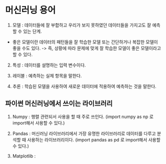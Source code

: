 # 머신러닝 용어

1. 모델 : 데이터들에 잘 부합하고 우리가 보지 못하였던 데이터들을 가지고도 잘 예측할 수 있는 단계.
- 좋은 모델이란 데이터의 패턴들을 잘 학습한 모델 또는 간단하거나 복잡한 모델이 좋을 수도 있다. 
	-> 즉, 상황에 따라 문제에 맞게 잘 학습한 모델이 좋은 모델이라고 할 수 있다.

2. 특성 : 데이터를 설명하는 입력 변수이다.

3. 레이블 : 예측하는 실제 항목을 말한다.

4. 추론 : 학습된 모델을 사용하여 새로운 데이터에 적용하여 예측하는 것을 말한다.


## 파이썬 머신러닝에서 쓰이는 라이브러리

1. Numpy : 행렬 관련되서 사용을 할 때 주로 쓰인다. (import numpy as np 로 import해서 사용할 수 있다.)

2. Pandas : 머신러닝 라이브러리에서 가장 유명한 라이브러리로 데이터를 다루고 분석할 때 사용하는 라이브러리이다. (import pandas as pd 로 import해서 사용할 수 있다.)

3. Matplotlib : 